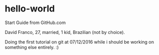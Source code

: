 # hello-world
Start Guide from GitHub.com

David Franco, 27, married, 1 kid, Brazilian (not by choice).

Doing the first tutorial on git at 07/12/2016 while i should be working on something else entirely. :)
